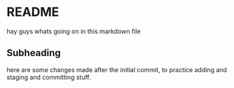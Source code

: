 # README
hay guys whats going on in this markdown file

## Subheading
here are some changes made after the initial commit, to practice adding and staging and committing stuff.
